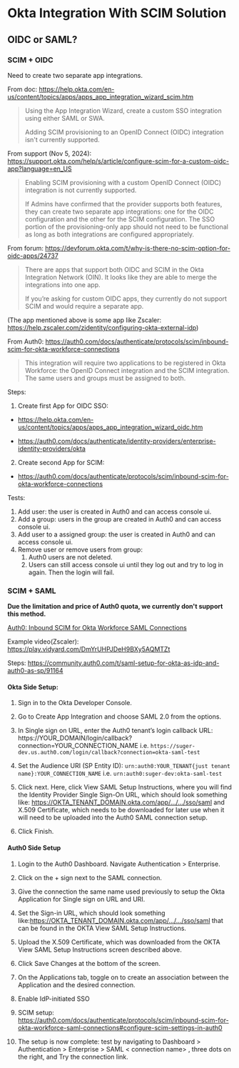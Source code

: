 # Okta Integration With SCIM Solution

## OIDC or SAML?

### SCIM + OIDC

Need to create two separate app integrations.

From doc: https://help.okta.com/en-us/content/topics/apps/apps_app_integration_wizard_scim.htm

> Using the App Integration Wizard, create a custom SSO integration using either SAML or SWA.
>
> Adding SCIM provisioning to an OpenID Connect (OIDC) integration isn't currently supported.

From support (Nov 5, 2024): https://support.okta.com/help/s/article/configure-scim-for-a-custom-oidc-app?language=en_US

> Enabling SCIM provisioning with a custom OpenID Connect (OIDC) integration is not currently supported.
>
> If Admins have confirmed that the provider supports both features, they can create two separate app integrations: one for the OIDC configuration and the other for the SCIM configuration. The SSO portion of the provisioning-only app should not need to be functional as long as both integrations are configured appropriately.

From forum: https://devforum.okta.com/t/why-is-there-no-scim-option-for-oidc-apps/24737

> There are apps that support both OIDC and SCIM in the Okta Integration Network (OIN). It looks like they are able to merge the integrations into one app.
>
> If you’re asking for custom OIDC apps, they currently do not support SCIM and would require a separate app.

(The app mentioned above is some app like Zscaler: https://help.zscaler.com/zidentity/configuring-okta-external-idp)

From Auth0: https://auth0.com/docs/authenticate/protocols/scim/inbound-scim-for-okta-workforce-connections

> This integration will require two applications to be registered in Okta Workforce: the OpenID Connect integration and the SCIM integration. The same users and groups must be assigned to both.

Steps:

1. Create first App for OIDC SSO:

- https://help.okta.com/en-us/content/topics/apps/apps_app_integration_wizard_oidc.htm

- https://auth0.com/docs/authenticate/identity-providers/enterprise-identity-providers/okta

2. Create second App for SCIM:

- https://auth0.com/docs/authenticate/protocols/scim/inbound-scim-for-okta-workforce-connections

Tests:

1. Add user: the user is created in Auth0 and can access console ui.
2. Add a group: users in the group are created in Auth0 and can access console ui.
3. Add user to a assigned group: the user is created in Auth0 and can access console ui.
4. Remove user or remove users from group:
   1. Auth0 users are not deleted.
   2. Users can still access console ui until they log out and try to log in again. Then the login will fail.

### SCIM + SAML

**Due the limitation and price of Auth0 quota, we currently don't support this method.**

[Auth0: Inbound SCIM for Okta Workforce SAML Connections](https://auth0.com/docs/authenticate/protocols/scim/inbound-scim-for-okta-workforce-saml-connections)

Example video(Zscaler): https://play.vidyard.com/DmYrUHPJDeH9BXy5AQMTZt

Steps: https://community.auth0.com/t/saml-setup-for-okta-as-idp-and-auth0-as-sp/91164

#### Okta Side Setup:

1. Sign in to the Okta Developer Console.

2. Go to Create App Integration and choose SAML 2.0 from the options.

3. In Single sign on URL, enter the Auth0 tenant’s login callback URL: https://YOUR_DOMAIN/login/callback?connection=YOUR_CONNECTION_NAME
   i.e. `https://suger-dev.us.auth0.com/login/callback?connection=okta-saml-test`

4. Set the Audience URI (SP Entity ID): `urn:auth0:YOUR_TENANT{just tenant name}:YOUR_CONNECTION_NAME`
   i.e. `urn:auth0:suger-dev:okta-saml-test`

5. Click next. Here, click View SAML Setup Instructions, where you will find the Identity Provider Single Sign-On URL, which should look something like: https://OKTA_TENANT_DOMAIN.okta.com/app/…/…/sso/saml and X.509 Certificate, which needs to be downloaded for later use when it will need to be uploaded into the Auth0 SAML connection setup.

6. Click Finish.

#### Auth0 Side Setup

1. Login to the Auth0 Dashboard. Navigate Authentication > Enterprise.

2. Click on the + sign next to the SAML connection.

3. Give the connection the same name used previously to setup the Okta Application for Single sign on URL and URI.

4. Set the Sign-in URL, which should look something like:https://OKTA_TENANT_DOMAIN.okta.com/app/…/…/sso/saml that can be found in the OKTA View SAML Setup Instructions.

5. Upload the X.509 Certificate, which was downloaded from the OKTA View SAML Setup Instructions screen described above.

6. Click Save Changes at the bottom of the screen.

7. On the Applications tab, toggle on to create an association between the Application and the desired connection.

8. Enable IdP-initiated SSO

9. SCIM setup: https://auth0.com/docs/authenticate/protocols/scim/inbound-scim-for-okta-workforce-saml-connections#configure-scim-settings-in-auth0

10. The setup is now complete: test by navigating to Dashboard > Authentication > Enterprise > SAML < connection name> , three dots on the right, and Try the connection link.
